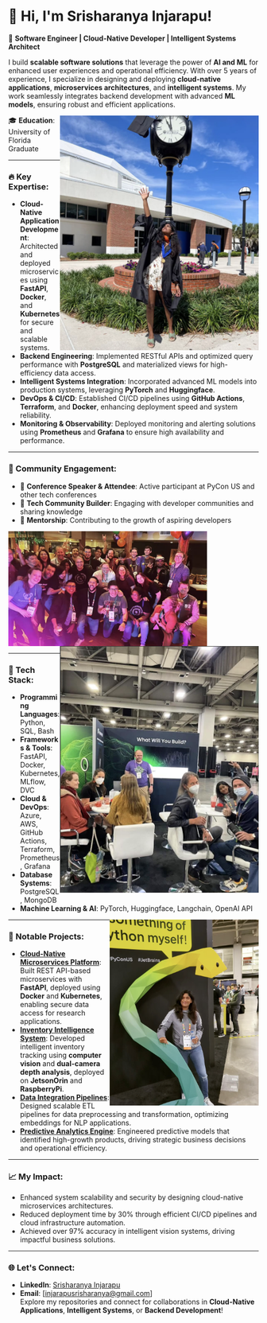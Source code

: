 # 👋 Hi, I'm Srisharanya Injarapu!  

🚀 **Software Engineer | Cloud-Native Developer | Intelligent Systems Architect**  

I build **scalable software solutions** that leverage the power of **AI and ML** for enhanced user experiences and operational efficiency. With over 5 years of experience, I specialize in designing and deploying **cloud-native applications**, **microservices architectures**, and **intelligent systems**. My work seamlessly integrates backend development with advanced **ML models**, ensuring robust and efficient applications.  

<img src="graduation.png" width="400" align="right" alt="UF Graduation Photo"/>

🎓 **Education**: University of Florida Graduate

---

### 🔥 Key Expertise:  
- **Cloud-Native Application Development**: Architected and deployed microservices using **FastAPI**, **Docker**, and **Kubernetes** for secure and scalable systems.  
- **Backend Engineering**: Implemented RESTful APIs and optimized query performance with **PostgreSQL** and materialized views for high-efficiency data access.  
- **Intelligent Systems Integration**: Incorporated advanced ML models into production systems, leveraging **PyTorch** and **Huggingface**.  
- **DevOps & CI/CD**: Established CI/CD pipelines using **GitHub Actions**, **Terraform**, and **Docker**, enhancing deployment speed and system reliability.  
- **Monitoring & Observability**: Deployed monitoring and alerting solutions using **Prometheus** and **Grafana** to ensure high availability and performance.  

---

### 🤝 Community Engagement:
- 🎤 **Conference Speaker & Attendee**: Active participant at PyCon US and other tech conferences
- 👥 **Tech Community Builder**: Engaging with developer communities and sharing knowledge
- 🌟 **Mentorship**: Contributing to the growth of aspiring developers
  

<img src="party.png" width="400" align="center" alt="UF Graduation Photo"/> <img src="anaconda.png" width="400" align="right" alt="UF Graduation Photo"/> 

---

### 🔧 Tech Stack:  
- **Programming Languages**: Python, SQL, Bash  
- **Frameworks & Tools**: FastAPI, Docker, Kubernetes, MLflow, DVC  
- **Cloud & DevOps**: Azure, AWS, GitHub Actions, Terraform, Prometheus, Grafana  
- **Database Systems**: PostgreSQL, MongoDB  
- **Machine Learning & AI**: PyTorch, Huggingface, Langchain, OpenAI API

<img src="pycon.png" width="300" align="right" alt="At PyConUS"/>

---

### 🚀 Notable Projects:  
- **[Cloud-Native Microservices Platform](#)**: Built REST API-based microservices with **FastAPI**, deployed using **Docker** and **Kubernetes**, enabling secure data access for research applications.  
- **[Inventory Intelligence System](#)**: Developed intelligent inventory tracking using **computer vision** and **dual-camera depth analysis**, deployed on **JetsonOrin** and **RaspberryPi**.  
- **[Data Integration Pipelines](#)**: Designed scalable ETL pipelines for data preprocessing and transformation, optimizing embeddings for NLP applications.  
- **[Predictive Analytics Engine](#)**: Engineered predictive models that identified high-growth products, driving strategic business decisions and operational efficiency.  

---

### 📈 My Impact:  
- Enhanced system scalability and security by designing cloud-native microservices architectures.  
- Reduced deployment time by 30% through efficient CI/CD pipelines and cloud infrastructure automation.  
- Achieved over 97% accuracy in intelligent vision systems, driving impactful business solutions.  

---

### 🌐 Let's Connect:  
- **LinkedIn**: [Srisharanya Injarapu](https://www.linkedin.com/in/srisharanya-injarapu/)  
- **Email**: [injarapusrisharanya@gmail.com]  
Explore my repositories and connect for collaborations in **Cloud-Native Applications**, **Intelligent Systems**, or **Backend Development**!  
